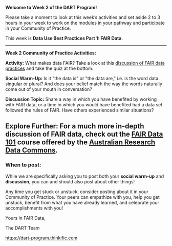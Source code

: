 **Welcome to Week 2 of the DART Program!**

Please take a moment to look at this week’s activities and set aside 2 to 3 hours in your week to work on the modules in your pathway and participate in your Community of Practice. 

This week is **Data Use Best Practices Part 1: FAIR Data**.

---

**Week 2 Community of Practice Activities:**

**Activity:** 
What makes data FAIR? Take a look at this [discussion of FAIR data practices](http://www.fosteropenscience.eu/learning/assessing-the-fairness-of-data) and take the quiz at the bottom.  

**Social Warm-Up:** 
Is it "the data is" or "the data are," i.e. is the word data singular or plural? And does your belief match the way the words naturally come out of your mouth in conversation?

**Discussion Topic:** 
Share a way in which you have benefited by working with FAIR data, or a time in which you would have benefited had a data set followed the rules of FAIR. Have others experienced similar situations?

**Explore Further:**
For a much more in-depth discussion of FAIR data, check out the [FAIR Data 101](https://au-research.github.io/FAIR-data-101-training/) course offered by the [Australian Research Data Commons](https://ardc.edu.au).
---
### **When to post:**

While we are specifically asking you to post both your **social warm-up** and **discussion**, you can and should also post about other things!

Any time you get stuck or unstuck, consider posting about it in your Community of Practice. Your peers can empathize with you, help you get unstuck, benefit from what you have already learned, and celebrate your accomplishments with you!

 Yours in FAIR Data, 

The DART Team

https://dart-program.thinkific.com

